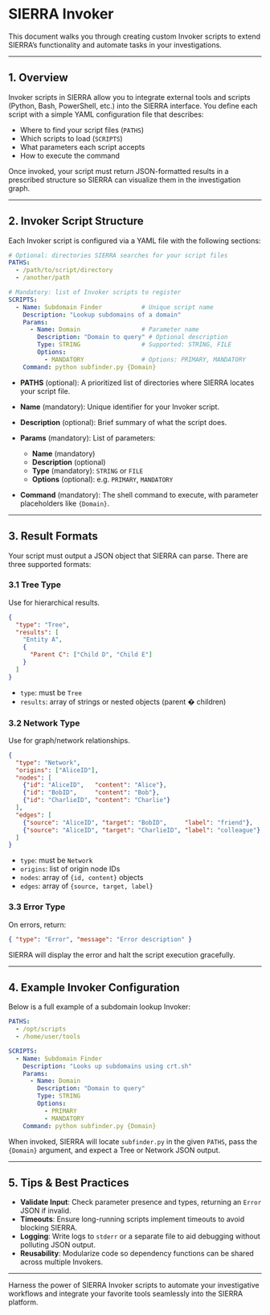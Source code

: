 # SIERRA Invoker

This document walks you through creating custom Invoker scripts to extend SIERRA’s functionality and automate tasks in your investigations.

---

## 1. Overview

Invoker scripts in SIERRA allow you to integrate external tools and scripts (Python, Bash, PowerShell, etc.) into the SIERRA interface. You define each script with a simple YAML configuration file that describes:

* Where to find your script files (`PATHS`)
* Which scripts to load (`SCRIPTS`)
* What parameters each script accepts
* How to execute the command

Once invoked, your script must return JSON-formatted results in a prescribed structure so SIERRA can visualize them in the investigation graph.

---

## 2. Invoker Script Structure

Each Invoker script is configured via a YAML file with the following sections:

```yaml
# Optional: directories SIERRA searches for your script files
PATHS:
  - /path/to/script/directory
  - /another/path

# Mandatory: list of Invoker scripts to register
SCRIPTS:
  - Name: Subdomain Finder           # Unique script name
    Description: "Lookup subdomains of a domain"
    Params:
      - Name: Domain                 # Parameter name
        Description: "Domain to query" # Optional description
        Type: STRING                 # Supported: STRING, FILE
        Options:
          - MANDATORY                # Options: PRIMARY, MANDATORY
    Command: python subfinder.py {Domain}
```

* **PATHS** (optional): A prioritized list of directories where SIERRA locates your script file.
* **Name** (mandatory): Unique identifier for your Invoker script.
* **Description** (optional): Brief summary of what the script does.
* **Params** (mandatory): List of parameters:

  * **Name** (mandatory)
  * **Description** (optional)
  * **Type** (mandatory): `STRING` or `FILE`
  * **Options** (optional): e.g. `PRIMARY`, `MANDATORY`
* **Command** (mandatory): The shell command to execute, with parameter placeholders like `{Domain}`.

---

## 3. Result Formats

Your script must output a JSON object that SIERRA can parse. There are three supported formats:

### 3.1 Tree Type

Use for hierarchical results.

```json
{
  "type": "Tree",
  "results": [
    "Entity A",
    {
      "Parent C": ["Child D", "Child E"]
    }
  ]
}
```

* `type`: must be `Tree`
* `results`: array of strings or nested objects (parent � children)

### 3.2 Network Type

Use for graph/network relationships.

```json
{
  "type": "Network",
  "origins": ["AliceID"],
  "nodes": [
    {"id": "AliceID",   "content": "Alice"},
    {"id": "BobID",     "content": "Bob"},
    {"id": "CharlieID", "content": "Charlie"}
  ],
  "edges": [
    {"source": "AliceID", "target": "BobID",     "label": "friend"},
    {"source": "AliceID", "target": "CharlieID", "label": "colleague"}
  ]
}
```

* `type`: must be `Network`
* `origins`: list of origin node IDs
* `nodes`: array of `{id, content}` objects
* `edges`: array of `{source, target, label}`

### 3.3 Error Type

On errors, return:

```json
{ "type": "Error", "message": "Error description" }
```

SIERRA will display the error and halt the script execution gracefully.

---

## 4. Example Invoker Configuration

Below is a full example of a subdomain lookup Invoker:

```yaml
PATHS:
  - /opt/scripts
  - /home/user/tools

SCRIPTS:
  - Name: Subdomain Finder
    Description: "Looks up subdomains using crt.sh"
    Params:
      - Name: Domain
        Description: "Domain to query"
        Type: STRING
        Options:
          - PRIMARY
          - MANDATORY
    Command: python subfinder.py {Domain}
```

When invoked, SIERRA will locate `subfinder.py` in the given `PATHS`, pass the `{Domain}` argument, and expect a Tree or Network JSON output.

---

## 5. Tips & Best Practices

* **Validate Input**: Check parameter presence and types, returning an `Error` JSON if invalid.
* **Timeouts**: Ensure long-running scripts implement timeouts to avoid blocking SIERRA.
* **Logging**: Write logs to `stderr` or a separate file to aid debugging without polluting JSON output.
* **Reusability**: Modularize code so dependency functions can be shared across multiple Invokers.

---

Harness the power of SIERRA Invoker scripts to automate your investigative workflows and integrate your favorite tools seamlessly into the SIERRA platform.
